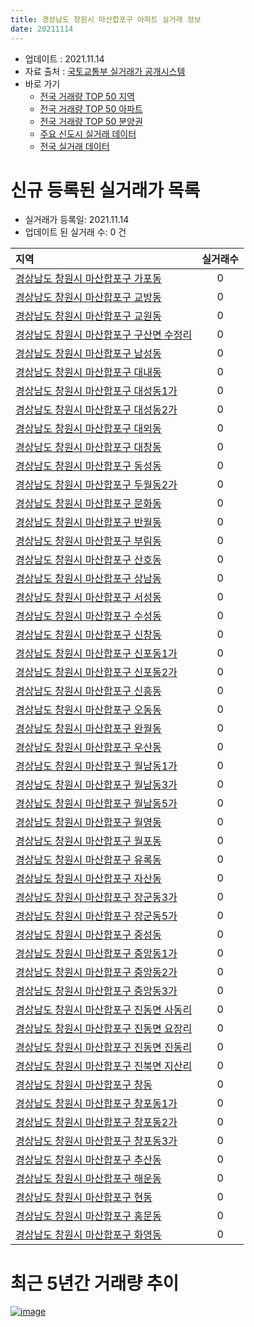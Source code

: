 ```yaml
---
title: 경상남도 창원시 마산합포구 아파트 실거래 정보
date: 20211114
---
```


* 업데이트 : 2021.11.14
* 자료 출처 : [국토교통부 실거래가 공개시스템](http://rt.molit.go.kr)
* 바로 가기
    * [전국 거래량 TOP 50 지역](https://apt-info.github.io/apt-trade-info/tr)
    * [전국 거래량 TOP 50 아파트](https://apt-info.github.io/apt-trade-info/ta)
    * [전국 거래량 TOP 50 분양권](https://apt-info.github.io/apt-trade-info/tb)
    * [주요 신도시 실거래 데이터](https://apt-info.github.io/apt-trade-info/newtown)
    * [전국 실거래 데이터](https://apt-info.github.io/apt-trade-info/all)



<script async src="https://pagead2.googlesyndication.com/pagead/js/adsbygoogle.js"></script>
<!-- 기본광고 -->
<ins class="adsbygoogle"
     style="display:block"
     data-ad-client="ca-pub-1142216861245946"
     data-ad-slot="4805727019"
     data-ad-format="auto"
     data-full-width-responsive="true"></ins>
<script>
     (adsbygoogle = window.adsbygoogle || []).push({});
</script>


# 신규 등록된 실거래가 목록

* 실거래가 등록일: 2021.11.14
* 업데이트 된 실거래 수: 0 건


|지역|실거래수|
|:---|:---:|
|[경상남도 창원시 마산합포구 가포동](https://apt-info.github.io/apt-trade-info/r3048)|0|
|[경상남도 창원시 마산합포구 교방동](https://apt-info.github.io/apt-trade-info/r2512)|0|
|[경상남도 창원시 마산합포구 교원동](https://apt-info.github.io/apt-trade-info/r3179)|0|
|[경상남도 창원시 마산합포구 구산면 수정리](https://apt-info.github.io/apt-trade-info/r2535)|0|
|[경상남도 창원시 마산합포구 남성동](https://apt-info.github.io/apt-trade-info/r2531)|0|
|[경상남도 창원시 마산합포구 대내동](https://apt-info.github.io/apt-trade-info/r2536)|0|
|[경상남도 창원시 마산합포구 대성동1가](https://apt-info.github.io/apt-trade-info/r2532)|0|
|[경상남도 창원시 마산합포구 대성동2가](https://apt-info.github.io/apt-trade-info/r2544)|0|
|[경상남도 창원시 마산합포구 대외동](https://apt-info.github.io/apt-trade-info/r2539)|0|
|[경상남도 창원시 마산합포구 대창동](https://apt-info.github.io/apt-trade-info/r2523)|0|
|[경상남도 창원시 마산합포구 동성동](https://apt-info.github.io/apt-trade-info/r3104)|0|
|[경상남도 창원시 마산합포구 두월동2가](https://apt-info.github.io/apt-trade-info/r2542)|0|
|[경상남도 창원시 마산합포구 문화동](https://apt-info.github.io/apt-trade-info/r2545)|0|
|[경상남도 창원시 마산합포구 반월동](https://apt-info.github.io/apt-trade-info/r3143)|0|
|[경상남도 창원시 마산합포구 부림동](https://apt-info.github.io/apt-trade-info/r3211)|0|
|[경상남도 창원시 마산합포구 산호동](https://apt-info.github.io/apt-trade-info/r2513)|0|
|[경상남도 창원시 마산합포구 상남동](https://apt-info.github.io/apt-trade-info/r2524)|0|
|[경상남도 창원시 마산합포구 서성동](https://apt-info.github.io/apt-trade-info/r2540)|0|
|[경상남도 창원시 마산합포구 수성동](https://apt-info.github.io/apt-trade-info/r3316)|0|
|[경상남도 창원시 마산합포구 신창동](https://apt-info.github.io/apt-trade-info/r2958)|0|
|[경상남도 창원시 마산합포구 신포동1가](https://apt-info.github.io/apt-trade-info/r2514)|0|
|[경상남도 창원시 마산합포구 신포동2가](https://apt-info.github.io/apt-trade-info/r2525)|0|
|[경상남도 창원시 마산합포구 신흥동](https://apt-info.github.io/apt-trade-info/r2526)|0|
|[경상남도 창원시 마산합포구 오동동](https://apt-info.github.io/apt-trade-info/r2527)|0|
|[경상남도 창원시 마산합포구 완월동](https://apt-info.github.io/apt-trade-info/r2515)|0|
|[경상남도 창원시 마산합포구 우산동](https://apt-info.github.io/apt-trade-info/r3571)|0|
|[경상남도 창원시 마산합포구 월남동1가](https://apt-info.github.io/apt-trade-info/r2543)|0|
|[경상남도 창원시 마산합포구 월남동3가](https://apt-info.github.io/apt-trade-info/r3315)|0|
|[경상남도 창원시 마산합포구 월남동5가](https://apt-info.github.io/apt-trade-info/r3505)|0|
|[경상남도 창원시 마산합포구 월영동](https://apt-info.github.io/apt-trade-info/r2516)|0|
|[경상남도 창원시 마산합포구 월포동](https://apt-info.github.io/apt-trade-info/r2517)|0|
|[경상남도 창원시 마산합포구 유록동](https://apt-info.github.io/apt-trade-info/r2541)|0|
|[경상남도 창원시 마산합포구 자산동](https://apt-info.github.io/apt-trade-info/r2518)|0|
|[경상남도 창원시 마산합포구 장군동3가](https://apt-info.github.io/apt-trade-info/r2957)|0|
|[경상남도 창원시 마산합포구 장군동5가](https://apt-info.github.io/apt-trade-info/r2960)|0|
|[경상남도 창원시 마산합포구 중성동](https://apt-info.github.io/apt-trade-info/r3314)|0|
|[경상남도 창원시 마산합포구 중앙동1가](https://apt-info.github.io/apt-trade-info/r3144)|0|
|[경상남도 창원시 마산합포구 중앙동2가](https://apt-info.github.io/apt-trade-info/r2533)|0|
|[경상남도 창원시 마산합포구 중앙동3가](https://apt-info.github.io/apt-trade-info/r2528)|0|
|[경상남도 창원시 마산합포구 진동면 사동리](https://apt-info.github.io/apt-trade-info/r2530)|0|
|[경상남도 창원시 마산합포구 진동면 요장리](https://apt-info.github.io/apt-trade-info/r2521)|0|
|[경상남도 창원시 마산합포구 진동면 진동리](https://apt-info.github.io/apt-trade-info/r2538)|0|
|[경상남도 창원시 마산합포구 진북면 지산리](https://apt-info.github.io/apt-trade-info/r2522)|0|
|[경상남도 창원시 마산합포구 창동](https://apt-info.github.io/apt-trade-info/r2959)|0|
|[경상남도 창원시 마산합포구 창포동1가](https://apt-info.github.io/apt-trade-info/r2519)|0|
|[경상남도 창원시 마산합포구 창포동2가](https://apt-info.github.io/apt-trade-info/r2534)|0|
|[경상남도 창원시 마산합포구 창포동3가](https://apt-info.github.io/apt-trade-info/r2537)|0|
|[경상남도 창원시 마산합포구 추산동](https://apt-info.github.io/apt-trade-info/r2529)|0|
|[경상남도 창원시 마산합포구 해운동](https://apt-info.github.io/apt-trade-info/r2520)|0|
|[경상남도 창원시 마산합포구 현동](https://apt-info.github.io/apt-trade-info/r3317)|0|
|[경상남도 창원시 마산합포구 홍문동](https://apt-info.github.io/apt-trade-info/r2546)|0|
|[경상남도 창원시 마산합포구 화영동](https://apt-info.github.io/apt-trade-info/r2961)|0|



<script async src="https://pagead2.googlesyndication.com/pagead/js/adsbygoogle.js"></script>
<!-- 기본광고 -->
<ins class="adsbygoogle"
     style="display:block"
     data-ad-client="ca-pub-1142216861245946"
     data-ad-slot="4805727019"
     data-ad-format="auto"
     data-full-width-responsive="true"></ins>
<script>
     (adsbygoogle = window.adsbygoogle || []).push({});
</script>


# 최근 5년간 거래량 추이


<div style="width:100%;">
    <canvas id="deal_progress" height="200"></canvas>
</div>

<script>
new Chart(document.getElementById("deal_progress"), {
    type: 'line',
    data: {
        labels: ['16.01','16.02','16.03','16.04','16.05','16.06','16.07','16.08','16.09','16.10','16.11','16.12','17.01','17.02','17.03','17.04','17.05','17.06','17.07','17.08','17.09','17.10','17.11','17.12','18.01','18.02','18.03','18.04','18.05','18.06','18.07','18.08','18.09','18.10','18.11','18.12','19.01','19.02','19.03','19.04','19.05','19.06','19.07','19.08','19.09','19.10','19.11','19.12','20.01','20.02','20.03','20.04','20.05','20.06','20.07','20.08','20.09','20.10','20.11','20.12','21.01','21.02','21.03','21.04','21.05','21.06','21.07','21.08','21.09','21.10','21.11'],
        datasets: [{
            label: '매매/분양권',
            data: [151,121,187,158,132,139,126,154,196,217,176,165,97,120,165,127,120,110,125,110,128,102,100,112,151,95,111,115,95,82,81,62,76,102,108,91,113,80,107,89,80,76,87,86,90,142,195,142,145,169,112,112,144,463,305,152,141,214,321,488,377,309,341,580,542,313,296,322,297,466,58],
            borderColor: "rgba(66, 133, 243, 1)",
            backgroundColor: "rgba(66, 133, 243, 0.05)",
            borderWidth: 1,
            pointRadius: 0,
            fill: false,
            lineTension: 0
        },{
            label: '전/월세',
            data: [152,146,113,96,87,67,84,93,76,115,92,115,68,116,130,116,118,109,101,139,143,149,188,166,182,184,201,135,121,107,101,102,97,128,141,162,210,203,193,134,135,145,127,117,124,137,164,140,133,224,144,126,104,109,146,142,123,140,168,243,287,287,270,192,276,266,215,225,175,296,51],
            borderColor: "rgba(255, 90, 0, 1)",
            backgroundColor: "rgba(255, 90, 0, 0.05)",
            borderWidth: 1,
            pointRadius: 0,
            fill: false,
            lineTension: 0
        },{
            label: '합계',
            data: [303,267,300,254,219,206,210,247,272,332,268,280,165,236,295,243,238,219,226,249,271,251,288,278,333,279,312,250,216,189,182,164,173,230,249,253,323,283,300,223,215,221,214,203,214,279,359,282,278,393,256,238,248,572,451,294,264,354,489,731,664,596,611,772,818,579,511,547,472,762,109],
            borderColor: "rgba(0, 0, 0, 1)",
            backgroundColor: "rgba(0, 0, 0, 0.03)",
            borderWidth: 0.1,
            pointRadius: 0,
            fill: true,
            lineTension: 0
        }
        ]
    },
    options: {
        responsive: true,
        title: {
            display: false
        },
        tooltips: {
            mode: 'index',
            intersect: false
        },
        hover: {
            mode: 'nearest',
            intersect: true
        },
        scales: {
            xAxes: [{
                display: true,
                scaleLabel: {
                    display: true,
                    labelString: '년/월'
                }
            }],
            yAxes: [{
                display: true,
                ticks: {
                    suggestedMin: 0,
                },
                scaleLabel: {
                    display: true,
                    labelString: '실거래 수'
                }
            }]
        }
    }
});

</script>


[![image](https://apt-info.github.io/images/2020-01-03-apt-trade-info/1024x500.png)](https://play.google.com/store/apps/details?id=com.aptinfo.apttradeinfo)

